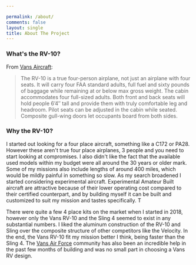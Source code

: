```yaml
---

permalink: /about/
comments: false
layout: single
title: About The Project
---
```


### What's the RV-10?

From [Vans Aircraft](www.vansaircraft.com):
>The RV-10 is a true four-person airplane, not just an airplane with four seats. It will carry four FAA standard adults, full fuel and sixty pounds of baggage while remaining at or below max gross weight. The cabin accommodates four full-sized adults. Both front and back seats will hold people 6’4″ tall and provide them with truly comfortable leg and headroom. Pilot seats can be adjusted in the cabin while seated. Composite gull-wing doors let occupants board from both sides.

### Why the RV-10?

I started out looking for a four place aircraft, something like a C172 or PA28. However these aren't true four place airplanes, 3 people and you need to start looking at compromises. I also didn't like the fact that the available used models within my budget were all around the 30 years or older mark. Some of my missions also include lengths of around 400 miles, which would be mildly painful in something so slow. As my search broadened I started considering experimental aircraft. Experimental Amateur Built aircraft are attractive because of their lower operating cost compared to their certified counterpart, and by building myself it can be built and customized to suit my mission and tastes specifically. T

There were quite a few 4 place kits on the market when I started in 2018, however only the Vans RV-10 and the Sling 4 seemed to exist in any substantial numbers. I liked the aluminum construction of the RV-10 and Sling over the composite structure of other competitors like the Velocity. In the end, the Vans RV-10 fit my mission better I think, being faster than the Sling 4. The [Vans Air Force](www.vansairforce.com) community has also been an incredible help in the past few months of building and was no small part in choosing a Vans RV design.
